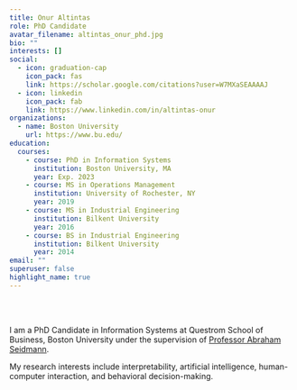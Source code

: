 ```yaml
---
title: Onur Altintas
role: PhD Candidate
avatar_filename: altintas_onur_phd.jpg
bio: ""
interests: []
social:
  - icon: graduation-cap
    icon_pack: fas
    link: https://scholar.google.com/citations?user=W7MXaSEAAAAJ
  - icon: linkedin
    icon_pack: fab
    link: https://www.linkedin.com/in/altintas-onur
organizations:
  - name: Boston University
    url: https://www.bu.edu/
education:
  courses:
    - course: PhD in Information Systems
      institution: Boston University, MA
      year: Exp. 2023
    - course: MS in Operations Management
      institution: University of Rochester, NY
      year: 2019
    - course: MS in Industrial Engineering
      institution: Bilkent University
      year: 2016
    - course: BS in Industrial Engineering
      institution: Bilkent University
      year: 2014
email: ""
superuser: false
highlight_name: true
---
```

<br>

<br>

I am a PhD Candidate in Information Systems at Questrom School of Business, Boston University under the supervision of [Professor Abraham Seidmann](https://www.bu.edu/questrom/profile/abraham-avi-seidmann/). 

My research interests include interpretability, artificial intelligence, human-computer interaction, and behavioral decision-making.

<br>

<br>

<br>